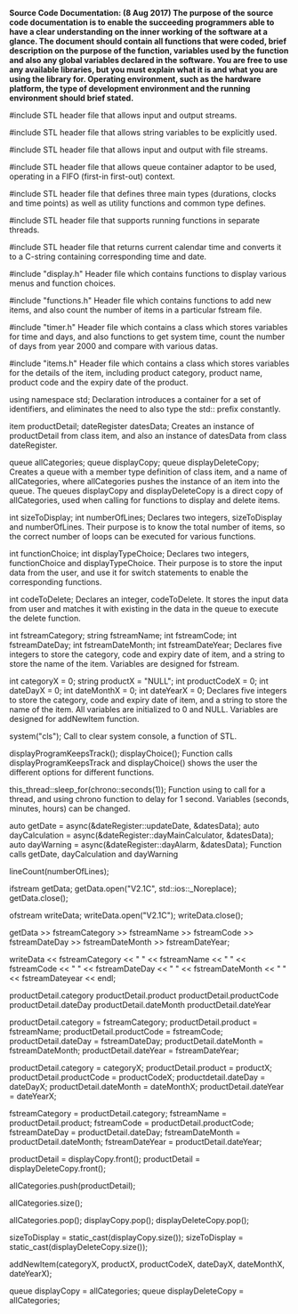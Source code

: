 **Source Code Documentation: (8 Aug 2017) 
The purpose of the source code documentation is to enable the succeeding programmers able to have a clear understanding on the inner working of the software at a glance. The document should contain all functions that were coded, brief description on the purpose of the function, variables used by the function and also any global variables declared in the software. You are free to use any available libraries, but you must explain what it is and what you are using the library for. Operating environment, such as the hardware platform, the type of development environment and the running environment should brief stated.**

#include STL header file that allows input and output streams.

#include STL header file that allows string variables to be explicitly used.

#include STL header file that allows input and output with file streams.

#include STL header file that allows queue container adaptor to be used, operating in a FIFO (first-in first-out) context.

#include STL header file that defines three main types (durations, clocks and time points) as well as utility functions and common type defines.

#include STL header file that supports running functions in separate threads.

#include STL header file that returns current calendar time and converts it to a C-string containing corresponding time and date.

#include "display.h" Header file which contains functions to display various menus and function choices.

#include "functions.h" Header file which contains functions to add new items, and also count the number of items in a particular fstream file.

#include "timer.h" Header file which contains a class which stores variables for time and days, and also functions to get system time, count the number of days from year 2000 and compare with various datas.

#include "items.h" Header file which contains a class which stores variables for the details of the item, including product category, product name, product code and the expiry date of the product.

using namespace std; Declaration introduces a container for a set of identifiers, and eliminates the need to also type the std:: prefix constantly.

item productDetail; dateRegister datesData; Creates an instance of productDetail from class item, and also an instance of datesData from class dateRegister.

queue allCategories; queue displayCopy; queue displayDeleteCopy; Creates a queue with a member type definition of class item, and a name of allCategories, where allCategories pushes the instance of an item into the queue. The queues displayCopy and displayDeleteCopy is a direct copy of allCategories, used when calling for functions to display and delete items.

int sizeToDisplay; int numberOfLines; Declares two integers, sizeToDisplay and numberOfLines. Their purpose is to know the total number of items, so the correct number of loops can be executed for various functions.

int functionChoice; int displayTypeChoice; Declares two integers, functionChoice and displayTypeChoice. Their purpose is to store the input data from the user, and use it for switch statements to enable the corresponding functions.

int codeToDelete; Declares an integer, codeToDelete. It stores the input data from user and matches it with existing in the data in the queue to execute the delete function.

int fstreamCategory; string fstreamName; int fstreamCode; int fstreamDateDay; int fstreamDateMonth; int fstreamDateYear; Declares five integers to store the category, code and expiry date of item, and a string to store the name of the item. Variables are designed for fstream.

int categoryX = 0; string productX = "NULL"; int productCodeX = 0; int dateDayX = 0; int dateMonthX = 0; int dateYearX = 0; Declares five integers to store the category, code and expiry date of item, and a string to store the name of the item. All variables are initialized to 0 and NULL. Variables are designed for addNewItem function.

system("cls"); Call to clear system console, a function of STL.

displayProgramKeepsTrack(); displayChoice(); Function calls displayProgramKeepsTrack and displayChoice() shows the user the different options for different functions.

this_thread::sleep_for(chrono::seconds(1)); Function using to call for a thread, and using chrono function to delay for 1 second. Variables (seconds, minutes, hours) can be changed.

auto getDate = async(&dateRegister::updateDate, &datesData); auto dayCalculation = async(&dateRegister::dayMainCalculator, &datesData); auto dayWarning = async(&dateRegister::dayAlarm, &datesData); Function calls getDate, dayCalculation and dayWarning

lineCount(numberOfLines);

ifstream getData; getData.open("V2.1C", std::ios::_Noreplace); getData.close();

ofstream writeData; writeData.open("V2.1C"); writeData.close();

getData >> fstreamCategory >> fstreamName >> fstreamCode >> fstreamDateDay >> fstreamDateMonth >> fstreamDateYear;

writeData << fstreamCategory << " " << fstreamName << " " << fstreamCode << " " << fstreamDateDay << " " << fstreamDateMonth << " " << fstreamDateyear << endl;

productDetail.category productDetail.product productDetail.productCode productDetail.dateDay productDetail.dateMonth productDetail.dateYear

productDetail.category = fstreamCategory; productDetail.product = fstreamName; productDetail.productCode = fstreamCode; productDetail.dateDay = fstreamDateDay; productDetail.dateMonth = fstreamDateMonth; productDetail.dateYear = fstreamDateYear;

productDetail.category = categoryX; productDetail.product = productX; productDetail.productCode = productCodeX; productdetail.dateDay = dateDayX; productDetail.dateMonth = dateMonthX; productDetail.dateYear = dateYearX;

fstreamCategory = productDetail.category; fstreamName = productDetail.product; fstreamCode = productDetail.productCode; fstreamDateDay = productDetail.dateDay; fstreamDateMonth = productDetail.dateMonth; fstreamDateYear = productDetail.dateYear;

productDetail = displayCopy.front(); productDetail = displayDeleteCopy.front();

allCategories.push(productDetail);

allCategories.size();

allCategories.pop(); displayCopy.pop(); displayDeleteCopy.pop();

sizeToDisplay = static_cast(displayCopy.size()); sizeToDisplay = static_cast(displayDeleteCopy.size());

addNewItem(categoryX, productX, productCodeX, dateDayX, dateMonthX, dateYearX);

queue displayCopy = allCategories; queue displayDeleteCopy = allCategories;
